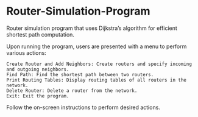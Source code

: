 # Router-Simulation-Program

Router simulation program that uses Dijkstra’s algorithm for efficient shortest path computation.

Upon running the program, users are presented with a menu to perform various actions:

    Create Router and Add Neighbors: Create routers and specify incoming and outgoing neighbors.
    Find Path: Find the shortest path between two routers.
    Print Routing Tables: Display routing tables of all routers in the network.
    Delete Router: Delete a router from the network.
    Exit: Exit the program.

Follow the on-screen instructions to perform desired actions.
